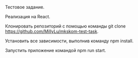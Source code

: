Тестовое задание.

Реализация на React.

Клонировать репозиторий с помощью команды git clone https://github.com/MillyLu/mkskom-test-task.

Установить все зависимости, выполнив команду npm install.

Запустить приложение командой npm run start.
